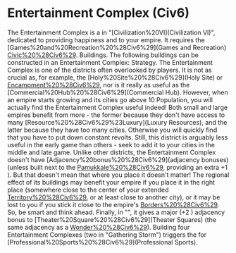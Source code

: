 # Entertainment Complex (Civ6)

The Entertainment Complex is a in "[Civilization%20VI](Civilization VI)", dedicated to providing happiness and to your empire. It requires the [Games%20and%20Recreation%20%28Civ6%29](Games and Recreation) [Civic%20%28Civ6%29](civic).
Buildings.
The following buildings can be constructed in an Entertainment Complex:
Strategy.
The Entertainment Complex is one of the districts often overlooked by players. It is not as crucial as, for example, the [Holy%20Site%20%28Civ6%29](Holy Site) or [Encampment%20%28Civ6%29](Encampment), nor is it really as useful as the [Commercial%20Hub%20%28Civ6%29](Commercial Hub). However, when an empire starts growing and its cities go above 10 Population, you will actually find the Entertainment Complex useful indeed! Both small and large empires benefit from more - the former because they don't have access to many [Resource%20%28Civ6%29%23Luxury](Luxury Resources), and the latter because they have too many cities. Otherwise you will quickly find that you have to put down constant revolts. Still, this district is arguably less useful in the early game than others - seek to add it to your cities in the middle and late game.
Unlike other districts, the Entertainment Complex doesn't have [Adjacency%20bonus%20%28Civ6%29](adjacency bonuses) (unless built next to the [Pamukkale%20%28Civ6%29](Pamukkale), providing an extra +1 ). But that doesn't mean that where you place it doesn't matter! The regional effect of its buildings may benefit your empire if you place it in the right place (somewhere close to the center of your extended [Territory%20%28Civ6%29](territory), or at least close to another city), or it may be lost to you if you stick it close to the empire's [Borders%20%28Civ6%29](borders). So, be smart and think ahead. Finally, in "", it gives a major (+2 ) adjacency bonus to [Theater%20Square%20%28Civ6%29](Theater Squares) (the same adjacency as a [Wonder%20%28Civ6%29](wonder)).
Building four Entertainment Complexes (two in "Gathering Storm") triggers the for [Professional%20Sports%20%28Civ6%29](Professional Sports).